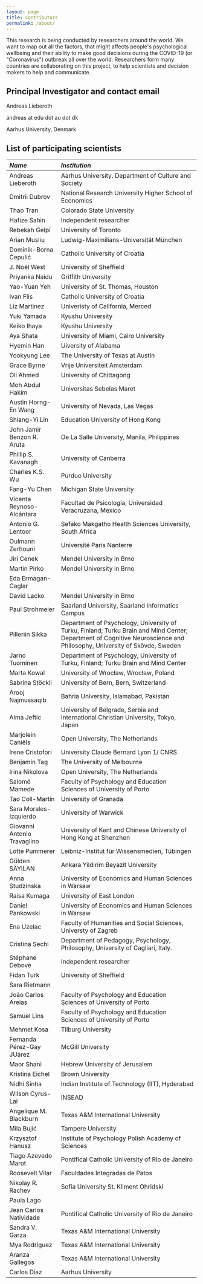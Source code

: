 ```yaml
---
layout: page
title: Contributors
permalink: /about/
---
```


This research is being conducted by researchers around the world. 
We want to map out all the factors, that might affects people's psychological wellbeing and their ability to make good decisions during the COVID-19 (or "Coronavirus") outbreak all over the world. Researchers form many countries are collaborating on this project, to help scientists and decision makers to help and communicate. 


## Principal Investigator and contact email
Andreas Lieberoth 

andreas at edu dot au dot dk

Aarhus University, Denmark

## List of participating scientists

| *Name* 	| *Institution*	|
|:-----------------------------------	|:------------------------------------------------------------------------------------------------------------------------------------------------------------------------	|
| Andreas Lieberoth 	| Aarhus University. Department of Culture and Society 	|
| Dmitrii Dubrov 	| National Research University Higher School of Economics 	|
| Thao Tran 	| Colorado State University 	|
| Hafize Sahin 	| Independent researcher 	|
| Rebekah Gelpí 	| University of Toronto 	|
| Arian Musliu 	| Ludwig-Maximilians-Universität München 	|
| Dominik-Borna Ćepulić 	| Catholic University of Croatia 	|
| J. Noël West 	| University of Sheffield 	|
| Priyanka Naidu 	| Griffith University 	|
| Yao-Yuan Yeh 	| University of St. Thomas, Houston 	|
| Ivan Flis 	| Catholic University of Croatia 	|
| Liz Martinez 	| Univeristy of California, Merced 	|
| Yuki Yamada 	| Kyushu University 	|
| Keiko Ihaya 	| Kyushu University 	|
| Aya Shata 	| University of Miami, Cairo University 	|
| Hyemin Han 	| Uiversity of Alabama 	|
| Yookyung Lee 	| The University of Texas at Austin 	|
| Grace Byrne 	| Vrije Universiteit Amsterdam 	|
| Oli Ahmed 	| University of Chittagong 	|
| Moh Abdul Hakim 	| Universitas Sebelas Maret 	|
| Austin Horng-En Wang 	| University of Nevada, Las Vegas 	|
| Shiang-Yi Lin 	| Education University of Hong Kong 	|
| John Jamir Benzon R. Aruta 	| De La Salle University, Manila, Philippines 	|
| Phillip S. Kavanagh 	| University of Canberra 	|
| Charles K.S. Wu 	| Purdue University 	|
| Fang-Yu Chen 	| Michigan State University 	|
| Vicenta Reynoso-Alcántara 	| Facultad de Psicología, Universidad Veracruzana, México 	|
| Antonio G. Lentoor 	| Sefako Makgatho Health Sciences University, South Africa 	|
| Oulmann Zerhouni 	| Université Paris Nanterre 	|
| Jiri Cenek 	| Mendel University in Brno 	|
| Martin Pírko 	| Mendel University in Brno 	|
| Eda Ermagan-Caglar 	|  	|
| David Lacko 	| Mendel University in Brno 	|
| Paul Strohmeier 	| Saarland University, Saarland Informatics Campus 	|
| Pilleriin Sikka 	| Department of Psychology, University of Turku, Finland; Turku Brain and Mind Center; Department of Cognitive Neuroscience and Philosophy, University of Skövde, Sweden 	|
| Jarno Tuominen 	| Department of Psychology, University of Turku, Finland; Turku Brain and Mind Center 	|
| Marta Kowal 	| University of Wrocław, Wrocław, Poland 	|
| Sabrina Stöckli 	| University of Bern, Bern, Switzerland 	|
| Arooj Najmussaqib 	| Bahria University, Islamabad, Pakistan 	|
| Alma Jeftic 	| University of Belgrade, Serbia and International Christian University, Tokyo, Japan 	|
| Marjolein Caniëls 	| Open University, The Netherlands 	|
| Irene Cristofori 	| University Claude Bernard Lyon 1/ CNRS 	|
| Benjamin Tag 	| The University of Melbourne 	|
| Irina Nikolova 	| Open University, The Netherlands 	|
| Salomé Mamede 	| Faculty of Psychology and Education Sciences of University of Porto 	|
| Tao Coll-Martín 	| University of Granada 	|
| Sara Morales-Izquierdo 	| University of Warwick 	|
| Giovanni Antonio Travaglino 	| University of Kent and Chinese University of Hong Kong at Shenzhen 	|
| Lotte Pummerer 	| Leibniz-Institut für Wissensmedien, Tübingen 	|
| Gülden SAYILAN 	| Ankara Yildirim Beyazit University 	|
| Anna Studzinska 	| University of Economics and Human Sciences in Warsaw 	|
| Raisa Kumaga 	| University of East London 	|
| Daniel Pankowski 	| University of Economics and Human Sciences in Warsaw 	|
| Ena Uzelac 	| Faculty of Humanities and Social Sciences, Universty of Zagreb 	|
| Cristina Sechi 	| Department of Pedagogy, Psychology, Philosophy, University of Cagliari, Italy. 	|
| Stéphane Debove 	| Independent researcher 	|
| Fidan Turk 	| University of Sheffield 	|
| Sara Rietmann 	|  	|
| João Carlos Areias 	| Faculty of Psychology and Education Sciences of University of Porto 	|
| Samuel Lins 	| Faculty of Psychology and Education Sciences of University of Porto 	|
| Mehmet Kosa 	| Tilburg University 	|
| Fernanda Pérez-Gay JUárez 	| McGill University 	|
| Maor Shani 	| Hebrew University of Jerusalem 	|
| Kristina Eichel 	| Brown University 	|
| Nidhi Sinha 	| Indian Institute of Technology (IIT), Hyderabad 	|
| Wilson Cyrus-Lai 	| INSEAD 	|
| Angelique M. Blackburn 	| Texas A&M International University 	|
| Mila Bujić 	| Tampere University 	|
| Krzysztof Hanusz 	| Institute of Psychology Polish Academy of Sciences 	|
| Tiago Azevedo Marot 	| Pontifical Catholic University of Rio de Janeiro 	|
| Roosevelt Vilar 	| Faculdades Integradas de Patos 	|
| Nikolay R. Rachev 	| Sofia University St. Kliment Ohridski 	|
| Paula Lago 	|  	|
| Jean Carlos Natividade 	| Pontifical Catholic University of Rio de Janeiro 	|
| Sandra V. Garza 	| Texas A&M International University 	|
| Mya Rodriguez 	| Texas A&M International University 	|
| Aranza Gallegos 	| Texas A&M International University 	|
| Carlos Díaz 	| Aarhus University 	|
